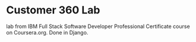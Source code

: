 # Customer 360 Lab
lab from IBM Full Stack Software Developer Professional Certificate course on Coursera.org.  Done in Django.

